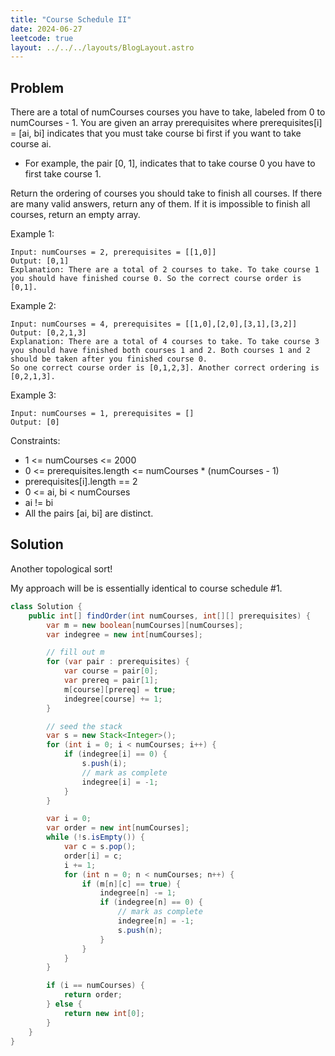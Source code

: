 ```yaml
---
title: "Course Schedule II"
date: 2024-06-27
leetcode: true
layout: ../../../layouts/BlogLayout.astro
---
```


## Problem

There are a total of numCourses courses you have to take, labeled from 0 to numCourses - 1. You are given an array prerequisites where prerequisites[i] = [ai, bi] indicates that you must take course bi first if you want to take course ai.

- For example, the pair [0, 1], indicates that to take course 0 you have to first take course 1.

Return the ordering of courses you should take to finish all courses. If there are many valid answers, return any of them. If it is impossible to finish all courses, return an empty array.

Example 1:

```text
Input: numCourses = 2, prerequisites = [[1,0]]
Output: [0,1]
Explanation: There are a total of 2 courses to take. To take course 1 you should have finished course 0. So the correct course order is [0,1].
```

Example 2:

```text
Input: numCourses = 4, prerequisites = [[1,0],[2,0],[3,1],[3,2]]
Output: [0,2,1,3]
Explanation: There are a total of 4 courses to take. To take course 3 you should have finished both courses 1 and 2. Both courses 1 and 2 should be taken after you finished course 0.
So one correct course order is [0,1,2,3]. Another correct ordering is [0,2,1,3].
```

Example 3:

```text
Input: numCourses = 1, prerequisites = []
Output: [0]
```

Constraints:

- 1 <= numCourses <= 2000
- 0 <= prerequisites.length <= numCourses \* (numCourses - 1)
- prerequisites[i].length == 2
- 0 <= ai, bi < numCourses
- ai != bi
- All the pairs [ai, bi] are distinct.

## Solution

Another topological sort!

My approach will be is essentially identical to course schedule #1.

```java
class Solution {
    public int[] findOrder(int numCourses, int[][] prerequisites) {
        var m = new boolean[numCourses][numCourses];
        var indegree = new int[numCourses];

        // fill out m
        for (var pair : prerequisites) {
            var course = pair[0];
            var prereq = pair[1];
            m[course][prereq] = true;
            indegree[course] += 1;
        }

        // seed the stack
        var s = new Stack<Integer>();
        for (int i = 0; i < numCourses; i++) {
            if (indegree[i] == 0) {
                s.push(i);
                // mark as complete
                indegree[i] = -1;
            }
        }

        var i = 0;
        var order = new int[numCourses];
        while (!s.isEmpty()) {
            var c = s.pop();
            order[i] = c;
            i += 1;
            for (int n = 0; n < numCourses; n++) {
                if (m[n][c] == true) {
                    indegree[n] -= 1;
                    if (indegree[n] == 0) {
                        // mark as complete
                        indegree[n] = -1;
                        s.push(n);
                    }
                }
            }
        }

        if (i == numCourses) {
            return order;
        } else {
            return new int[0];
        }
    }
}
```
